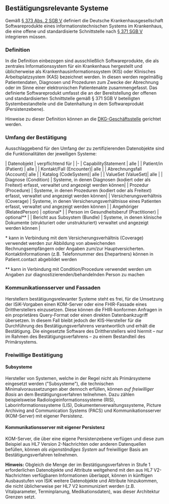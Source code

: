 ## Bestätigungsrelevante Systeme

Gemäß [§ 373 Abs. 2 SGB V](http://www.gesetze-im-internet.de/sgb_5/__373.html) definiert die Deutsche Krankenhausgesellschaft
Softwareprodukte eines informationstechnischen Systems im Krankenhaus, die eine offene und standardisierte Schnittstelle nach [§ 371 SGB V](http://www.gesetze-im-internet.de/sgb_5/__371.html)
integrieren müssen. 

### Definition
In die Definition einbezogen sind ausschließlich Softwareprodukte, die als zentrales
Informationssystem für ein Krankenhaus hergestellt und üblicherweise als
Krankenhausinformationssystem (KIS) oder Klinisches Arbeitsplatzsystem (KAS)
bezeichnet werden.
In diesen werden regelmäßig Patientendaten, Diagnosen und Prozeduren zum Zwecke der Abrechnung oder im Sinne einer elektronischen Patientenakte zusammengefasst.
Das definierte Softwareprodukt umfasst die an der
Bereitstellung der offenen und standardisierten Schnittstelle gemäß § 371 SGB V
beteiligten Systembestandteile und die Datenhaltung in dem Softwareprodukt (Persistenzebene).

Hinweise zu dieser Definition können an die [DKG-Geschäftsstelle](https://www.dkgev.de/dkg/verband-auf-einen-blick/geschaeftsstelle/) gerichtet werden.

### Umfang der Bestätigung
Ausschlaggebend für den Umfang der zu zertifizierenden Datenobjekte sind die Funktionalitäten der jeweiligen Systeme:

| Datenobjekt | verpflichtend für | 
|-
| CapabilityStatement | alle | 
| Patient/in (Patient) | alle |
| Kontakt/Fall (Encounter)| alle |
| Abrechnungsfall (Account)| alle |
| Katalog (CodeSystem)| alle |
| ValueSet (ValueSet)| alle |
| Diagnose (Condition) | Systeme, in denen Diagnosen (kodiert oder als Freitext) erfasst, verwaltet und angezeigt werden können|
| Prozedur (Procedure) | Systeme, in denen Prozeduren (kodiert oder als Freitext) erfasst, verwaltet und angezeigt werden können| 
| Versicherungsverhältnis (Coverage) | Systeme, in denen Versicherungsverhältnisse eines Patienten erfasst, verwaltet und angezeigt werden können | 
| Angehöriger (RelatedPerson) | optional* |
| Person im Gesundheitsberuf (Practitioner) | optional** |
| Bericht aus Subsystem (Bundle) | Systeme, in denen klinische Dokumente (strukturiert oder unstrukturiert) verwaltet und angezeigt werden können |

 \* kann in Verbindung mit dem Versicherungsverhältnis (Coverage) verwendet werden zur Abbildung von abweichenden Rechnungsempfängern oder Angaben zum/zur Hauptversicherten. Kontaktinformationen (z.B. Telefonnummer des Ehepartners) können in Patient.contact abgebildet werden
 
 \** kann in Verbindung mit Condition/Procedure verwendet werden um Angaben zur diagnostizierenden/behandelnden Person zu machen

### Kommunikationsserver und Fassaden
Herstellern bestätigungsrelevanter Systeme steht es frei, für die Umsetzung der ISiK-Vorgaben einen KOM-Server oder eine FHIR-Fassade eines Drittherstellers einzusetzen. Diese können die FHIR-konformen Anfragen in ein proprietäres Query-Format oder einen direkten Datenbankzugriff übersetzen. In diesem Fall bleibt jedoch der KIS-Hersteller für die Durchführung des Bestätigungsverfahrens verantwortlich und erhält die Bestätigung. Die eingesetzte Software des Drittherstellers wird hiermit – nur im Rahmen des Bestätigungsverfahrens – zu einem Bestandteil des Primärsystems.

### Freiwillige Bestätigung

#### Subsysteme
Hersteller von Systemen, welche in der Regel nicht als Primärsysteme eingesetzt werden ("Subsysteme"), die technischen Minimalvoraussetzungen aber dennoch erfüllen, können *auf freiwilliger Basis* an dem Bestätigungsverfahren teilnehmen. Dazu zählen beispielsweise Radiologieinformationssysteme (RIS), Laborinformationssysteme (LIS), Dokumentenverwaltungssysteme, Picture Archiving and Communication Systems (PACS) und Kommunikationsserver (KOM-Server) mit eigener Persistenz.


#### Kommunikationsserver mit eigener Persistenz
KOM-Server, die über eine eigene Persistenzebene verfügen und diese zum Beispiel aus HL7 Version 2-Nachrichten oder anderen Datenquellen befüllen, können *als eigenständiges System* auf freiwilliger Basis am Bestätigungsverfahren teilnehmen.

**Hinweis:** Obgleich die Menge der im Bestätigungsverfahren in Stufe 1 erforderlichen Datenobjekte und Attribute weitgehend mit den aus HL7 V2-Nachrichten verfügbaren Informationen überlappt, können in künftigen Ausbaustufen von ISiK weitere Datenobjekte und Attribute hinzukommen, die nicht üblicherweise per HL7 V2 kommuniziert werden (z.B. Vitalparameter, Terminplanung, Medikationsdaten), was dieser Architektur Grenzen setzt.

